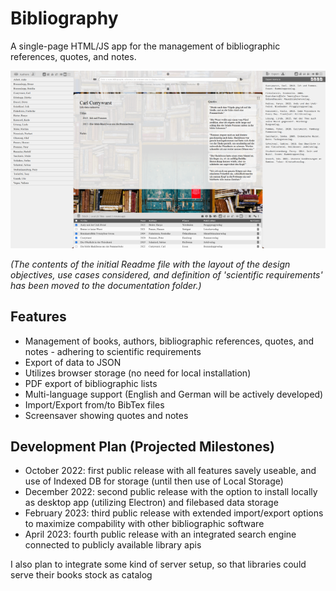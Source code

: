 # Bibliography
A single-page HTML/JS app for the management of bibliographic references, quotes, and notes.

<img src="./images/screenshot_small.png">

*(The contents of the initial Readme file with the layout of the design objectives, use cases considered, and definition of 'scientific requirements' has been moved to the documentation folder.)*

## Features
- Management of books, authors, bibliographic references, quotes, and notes - adhering to scientific requirements
- Export of data to JSON
- Utilizes browser storage (no need for local installation)
- PDF export of bibliographic lists
- Multi-language support (English and German will be actively developed)
- Import/Export from/to BibTex files
- Screensaver showing quotes and notes

## Development Plan (Projected Milestones)
- October 2022: first public release with all features savely useable, and use of Indexed DB for storage (until then use of Local Storage) 
- December 2022: second public release with the option to install locally as desktop app (utilizing Electron) and filebased data storage
- February 2023: third public release with extended import/export options to maximize compability with other bibliographic software
- April 2023: fourth public release with an integrated search engine connected to publicly available library apis

I also plan to integrate some kind of server setup, so that libraries could serve their books stock as catalog